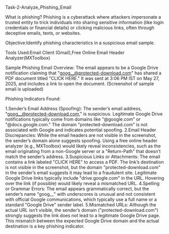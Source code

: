  Task-2-Analyze_Phishing_Email

What is phishing?
Phishing is a cyberattack where attackers impersonate a trusted entity to trick individuals into sharing sensitive information (like login credentials or financial details) or clicking malicious links, often through deceptive emails, texts, or websites.

Objective:Identify phishing characteristics in a suspicious email sample.

Tools Used:Email Client (Gmail),Free Online Email Header Analyzer(MXToolbox)

 Sample Phishing Email Overview:
The email appears to be a Google Drive notification claiming that "goog__@protected-download.com" has shared a PDF document titled "CLICK HERE." It was sent at 3:06 PM IST on May 27, 2025, and includes a link to open the document.
(Screenshot of sample email is uploaded)

Phishing Indicators Found:

1.Sender’s Email Address (Spoofing):
The sender’s email address, "goog__@protected-download.com," is suspicious. Legitimate Google Drive notifications typically come from domains like "@google.com" or "@docs.google.com." The domain "protected-download.com" is not associated with Google and indicates potential spoofing.
2.Email Header Discrepancies:
While the email headers are not visible in the screenshot, the sender’s domain alone suggests spoofing. Using a free online header analyzer (e.g., MXToolbox) would likely reveal inconsistencies, such as the email originating from a non-Google server or a "Return-Path" that doesn’t match the sender’s address.
3.Suspicious Links or Attachments:
The email contains a link labeled "CLICK HERE" to access a PDF. The link’s destination is not visible in the screenshot, but the domain "protected-download.com" in the sender’s email suggests it may lead to a fraudulent site. Legitimate Google Drive links typically include "drive.google.com" in the URL. Hovering over the link (if possible) would likely reveal a mismatched URL.
4.Spelling or Grammar Errors:
The email appears grammatically correct, but the sender’s name "goog__" with underscores is unusual and not consistent with official Google communications, which typically use a full name or a standard "Google Drive" sender label.
5.Mismatched URLs:
Although the actual URL isn’t visible, the sender’s domain ("protected-download.com") strongly suggests the link does not lead to a legitimate Google Drive page. This mismatch between the expected Google Drive domain and the actual destination is a key phishing indicator.



